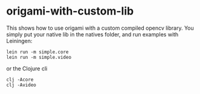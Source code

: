 # origami-with-custom-lib

This shows how to use origami with a custom compiled opencv library.
You simply put your native lib in the natives folder, and run examples with Leiningen:

```
lein run -m simple.core
lein run -m simple.video
```


or the Clojure cli

```
clj -Acore
clj -Avideo
```